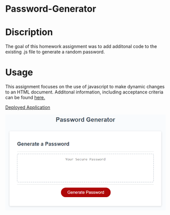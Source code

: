 # Password-Generator
# Discription
The goal of this homework assignment was to add additonal code to the existing .js file to generate a random password.  

# Usage
This assignment focuses on the use of javascript to make dynamic changes to an HTML document.  Additonal information, including acceptance criteria can be found [here.](https://github.com/Glove1911/Password-Generator/blob/main/assets/AcceptanceCriteria.md)

[Deployed Application](https://glove1911.github.io/Password-Generator/)

<img src="https://github.com/Glove1911/Password-Generator/blob/main/assets/03-javascript-homework-demo.png">
